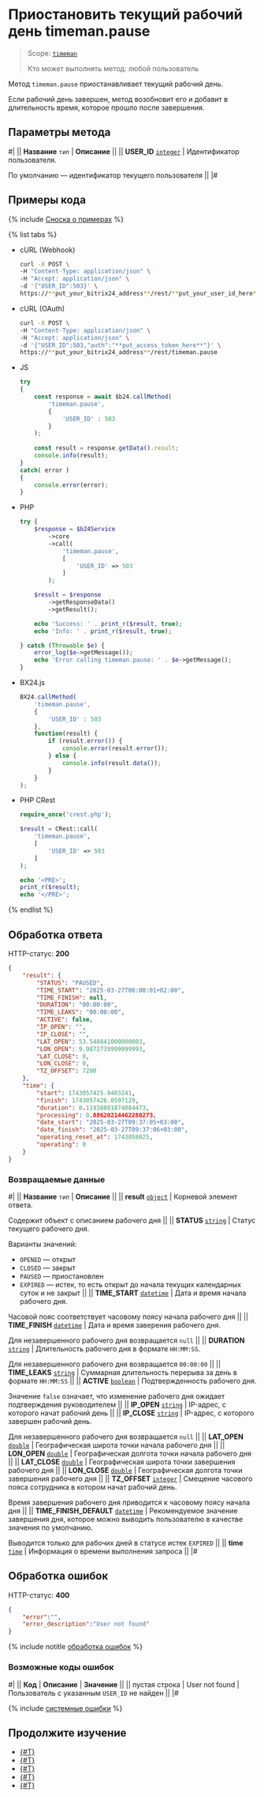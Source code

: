 # Приостановить текущий рабочий день timeman.pause

> Scope: [`timeman`](../../scopes/permissions.md)
>
> Кто может выполнять метод: любой пользователь

Метод `timeman.pause` приостанавливает текущий рабочий день.

Если рабочий день завершен, метод возобновит его и добавит в длительность время, которое прошло после завершения.

## Параметры метода

#|
|| **Название**
`тип` | **Описание** ||
|| **USER_ID**
[`integer`](../../data-types.md) | Идентификатор пользователя.

По умолчанию — идентификатор текущего пользователя ||
|#

## Примеры кода

{% include [Сноска о примерах](../../../_includes/examples.md) %}

{% list tabs %}

- cURL (Webhook)

    ```bash
    curl -X POST \
    -H "Content-Type: application/json" \
    -H "Accept: application/json" \
    -d '{"USER_ID":503}' \
    https://**put_your_bitrix24_address**/rest/**put_your_user_id_here**/**put_your_webhook_here**/timeman.pause
    ```

- cURL (OAuth)

    ```bash
    curl -X POST \
    -H "Content-Type: application/json" \
    -H "Accept: application/json" \
    -d '{"USER_ID":503,"auth":"**put_access_token_here**"}' \
    https://**put_your_bitrix24_address**/rest/timeman.pause
    ```

- JS


    ```js
    try
    {
    	const response = await $b24.callMethod(
    		'timeman.pause',
    		{
    			'USER_ID' : 503
    		}
    	);
    	
    	const result = response.getData().result;
    	console.info(result);
    }
    catch( error )
    {
    	console.error(error);
    }
    ```

- PHP


    ```php
    try {
        $response = $b24Service
            ->core
            ->call(
                'timeman.pause',
                [
                    'USER_ID' => 503
                ]
            );
    
        $result = $response
            ->getResponseData()
            ->getResult();
    
        echo 'Success: ' . print_r($result, true);
        echo 'Info: ' . print_r($result, true);
    
    } catch (Throwable $e) {
        error_log($e->getMessage());
        echo 'Error calling timeman.pause: ' . $e->getMessage();
    }
    ```

- BX24.js

    ```js
    BX24.callMethod(
        'timeman.pause',
        {
            'USER_ID' : 503
        },
        function(result) {
            if (result.error()) {
                console.error(result.error());
            } else {
                console.info(result.data());
            }
        }
    );
    ```

- PHP CRest

    ```php
    require_once('crest.php');

    $result = CRest::call(
        'timeman.pause',
        [
            'USER_ID' => 503
        ]
    );

    echo '<PRE>';
    print_r($result);
    echo '</PRE>';
    ```

{% endlist %}

## Обработка ответа

HTTP-статус: **200**

```json
{
    "result": {
        "STATUS": "PAUSED",
        "TIME_START": "2025-03-27T08:00:01+02:00",
        "TIME_FINISH": null,
        "DURATION": "00:00:00",
        "TIME_LEAKS": "00:00:00",
        "ACTIVE": false,
        "IP_OPEN": "",
        "IP_CLOSE": "",
        "LAT_OPEN": 53.548841000000003,
        "LON_OPEN": 9.9872739999999993,
        "LAT_CLOSE": 0,
        "LON_CLOSE": 0,
        "TZ_OFFSET": 7200
    },
    "time": {
        "start": 1743057425.9403241,
        "finish": 1743057426.0597129,
        "duration": 0.11938881874084473,
        "processing": 0.08620214462280273,
        "date_start": "2025-03-27T09:37:05+03:00",
        "date_finish": "2025-03-27T09:37:06+03:00",
        "operating_reset_at": 1743058025,
        "operating": 0
    }
}
```

### Возвращаемые данные

#|
|| **Название**
`тип` | **Описание** ||
|| **result**
[`object`](../../data-types.md) | Корневой элемент ответа.

Содержит объект c описанием рабочего дня ||
|| **STATUS**
 [`string`](../../data-types.md) | Статус текущего рабочего дня.
 
 Варианты значений:
- `OPENED` — открыт
- `CLOSED` — закрыт
- `PAUSED` — приостановлен
- `EXPIRED` — истек, то есть открыт до начала текущих календарных суток и не закрыт ||
|| **TIME_START**
[`datetime`](../../data-types.md) | Дата и время начала рабочего дня.

Часовой пояс соответствует часовому поясу начала рабочего дня ||
|| **TIME_FINISH**
[`datetime`](../../data-types.md) | Дата и время заверения рабочего дня.

Для незавершенного рабочего дня возвращается `null` ||
|| **DURATION**
[`string`](../../data-types.md) | Длительность рабочего дня в формате `HH:MM:SS`.

Для незавершенного рабочего дня возвращается `00:00:00` ||
|| **TIME_LEAKS**
[`string`](../../data-types.md) | Суммарная длительность перерыва за день в формате `HH:MM:SS` ||
|| **ACTIVE**
[`boolean`](../../data-types.md) | Подтвержденность рабочего дня.

Значение `false` означает, что изменение рабочего дня ожидает подтверждения руководителем ||
|| **IP_OPEN**
[`string`](../../data-types.md) | IP-адрес, с которого начат рабочий день ||
|| **IP_CLOSE**
[`string`](../../data-types.md) | IP-адрес, с которого завершен рабочий день.

Для незавершенного рабочего дня возвращается `null` ||
|| **LAT_OPEN**
[`double`](../../data-types.md) | Географическая широта точки начала рабочего дня ||
|| **LON_OPEN**
[`double`](../../data-types.md) | Географическая долгота точки начала рабочего дня ||
|| **LAT_CLOSE**
[`double`](../../data-types.md) | Географическая широта точки завершения рабочего дня ||
|| **LON_CLOSE**
[`double`](../../data-types.md) | Географическая долгота точки завершения рабочего дня ||
|| **TZ_OFFSET**
[`integer`](../../data-types.md) | Смещение часового пояса сотрудника в котором начат рабочий день.

Время завершения рабочего дня приводится к часовому поясу начала дня ||
|| **TIME_FINISH_DEFAULT**
[`datetime`](../../data-types.md) | Рекомендуемое значение завершения дня, которое можно выводить пользователю в качестве значения по умолчанию.

Выводится только для рабочих дней в статусе истек `EXPIRED` ||
|| **time**
[`time`](../../data-types.md#time) | Информация о времени выполнения запроса ||
|#

## Обработка ошибок

HTTP-статус: **400**

```json
{
    "error":"",
    "error_description":"User not found"
}
```

{% include notitle [обработка ошибок](../../../_includes/error-info.md) %}

### Возможные коды ошибок

#|
|| **Код** | **Описание** | **Значение** ||
|| пустая строка | User not found | Пользователь с указанным `USER_ID` не найден ||
|#

{% include [системные ошибки](../../../_includes/system-errors.md) %}

## Продолжите изучение 

- [{#T}](./index.md)
- [{#T}](./timeman-open.md)
- [{#T}](./timeman-close.md)
- [{#T}](./timeman-status.md)
- [{#T}](./timeman-settings.md)